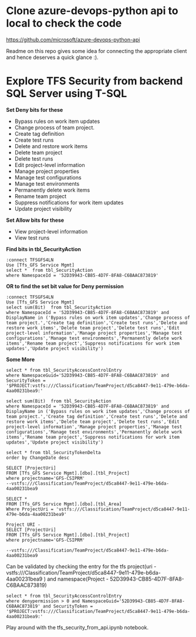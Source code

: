 # Clone azure-devops-python api to local to check the code

https://github.com/microsoft/azure-devops-python-api

Readme on this repo gives some idea for connecting the appropriate client and hence deserves a quick glance :).

# Explore TFS Security from backend SQL Server using T-SQL

**Set Deny bits for these**
* Bypass rules on work item updates
* Change process of team project.
* Create tag definition
* Create test runs
* Delete and restore work items
* Delete team project
* Delete test runs
* Edit project-level information
* Manage project properties
* Manage test configurations
* Manage test environments
* Permanently delete work items
* Rename team project
* Suppress notifications for work item updates
* Update project visibility

**Set Allow bits for these**
* View project-level information
* View test runs

**Find bits in tbl_SecurityAction**
```
:connect TFSGFS4LN
Use [Tfs_GFS Service Mgmt]
select *  from tbl_SecurityAction
where NamespaceId = '52D39943-CB85-4D7F-8FA8-C6BAAC873819'
```
**OR to find the set bit value for Deny permission**
```
:connect TFSGFS4LN
Use [Tfs_GFS Service Mgmt]
select sum(Bit)  from tbl_SecurityAction
where NamespaceId = '52D39943-CB85-4D7F-8FA8-C6BAAC873819' and 
DisplayName in ('Bypass rules on work item updates','Change process of team project.','Create tag definition','Create test runs','Delete and restore work items','Delete team project','Delete test runs','Edit project-level information','Manage project properties','Manage test configurations','Manage test environments','Permanently delete work items','Rename team project','Suppress notifications for work item updates','Update project visibility')

```

**Some More**
```
select * from tbl_SecurityAccessControlEntry 
where NamespaceGuid='52D39943-CB85-4D7F-8FA8-C6BAAC873819' and SecurityToken = '$PROJECT:vstfs:///Classification/TeamProject/d5ca8447-9e11-479e-b6da-4aa00231bea9:'
```

```
select sum(Bit)  from tbl_SecurityAction
where NamespaceId = '52D39943-CB85-4D7F-8FA8-C6BAAC873819' and 
DisplayName in ('Bypass rules on work item updates','Change process of team project.','Create tag definition','Create test runs','Delete and restore work items','Delete team project','Delete test runs','Edit project-level information','Manage project properties','Manage test configurations','Manage test environments','Permanently delete work items','Rename team project','Suppress notifications for work item updates','Update project visibility')
```

```
select * from tbl_SecurityTokenDelta 
order by ChangeDate desc
```

```
SELECT [ProjectUri]
FROM [Tfs_GFS Service Mgmt].[dbo].[tbl_Project]
where projectname='GFS-CSIPRM'
--vstfs:///Classification/TeamProject/d5ca8447-9e11-479e-b6da-4aa00231bea9
```
```
SELECT *
FROM [Tfs_GFS Service Mgmt].[dbo].[tbl_Area]
Where ProjectUri = 'vstfs:///Classification/TeamProject/d5ca8447-9e11-479e-b6da-4aa00231bea9'
```
```
Project URI - 
SELECT [ProjectUri]
FROM [Tfs_GFS Service Mgmt].[dbo].[tbl_Project]
where projectname='GFS-CSIPRM'

--vstfs:///Classification/TeamProject/d5ca8447-9e11-479e-b6da-4aa00231bea9
```
Can be validated by checking the entry for the tfs  project(uri - vstfs:///Classification/TeamProject/d5ca8447-9e11-479e-b6da-4aa00231bea9 ) and namespace(Project - 52D39943-CB85-4D7F-8FA8-C6BAAC873819)
```
select * from tbl_SecurityAccessControlEntry 
where denypermission > 0 and NamespaceGuid='52D39943-CB85-4D7F-8FA8-C6BAAC873819' and SecurityToken = '$PROJECT:vstfs:///Classification/TeamProject/d5ca8447-9e11-479e-b6da-4aa00231bea9:'
```
Play around with the tfs_security_from_api.ipynb notebook.